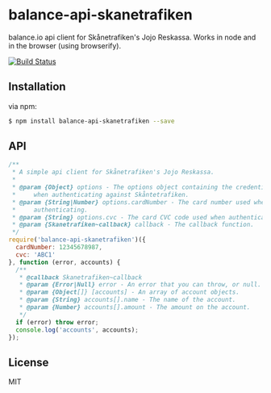 # balance-api-skanetrafiken

balance.io api client for Skånetrafiken's Jojo Reskassa. Works in node and in the browser (using browserify).

[![Build Status](https://travis-ci.org/krawaller/balance-api-skanetrafiken.svg?branch=master)](https://travis-ci.org/krawaller/balance-api-skanetrafiken)

## Installation

via npm:

```bash
$ npm install balance-api-skanetrafiken --save
```

## API

```js
/**
 * A simple api client for Skånetrafiken's Jojo Reskassa.
 *
 * @param {Object} options - The options object containing the credentials used
 *     when authenticating against Skåntetrafiken.
 * @param {String|Number} options.cardNumber - The card number used when
 *     authenticating.
 * @param {String} options.cvc - The card CVC code used when authenticating.
 * @param {Skanetrafiken~callback} callback - The callback function.
 */
require('balance-api-skanetrafiken')({
  cardNumber: 12345678987,
  cvc: 'ABC1'
}, function (error, accounts) {
  /**
   * @callback Skanetrafiken~callback
   * @param {Error|Null} error - An error that you can throw, or null.
   * @param {Object[]} [accounts] - An array of account objects.
   * @param {String} accounts[].name - The name of the account.
   * @param {Number} accounts[].amount - The amount on the account.
   */
  if (error) throw error;
  console.log('accounts', accounts);
});
```

## License

MIT

